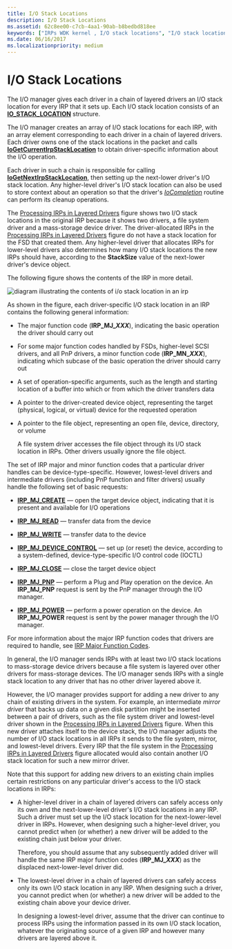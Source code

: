 ```yaml
---
title: I/O Stack Locations
description: I/O Stack Locations
ms.assetid: 62c8ee00-c7cb-4aa1-90ab-b8bedbd818ee
keywords: ["IRPs WDK kernel , I/O stack locations", "I/O stack locations WDK kernel", "stack locations WDK kernel", "layered driver I/O stack locations WDK kernel", "IRPs WDK kernel , contents", "IO_STACK_LOCATION structure"]
ms.date: 06/16/2017
ms.localizationpriority: medium
---
```


# I/O Stack Locations





The I/O manager gives each driver in a chain of layered drivers an I/O stack location for every IRP that it sets up. Each I/O stack location consists of an [**IO\_STACK\_LOCATION**](https://docs.microsoft.com/windows-hardware/drivers/ddi/content/wdm/ns-wdm-_io_stack_location) structure.

The I/O manager creates an array of I/O stack locations for each IRP, with an array element corresponding to each driver in a chain of layered drivers. Each driver owns one of the stack locations in the packet and calls [**IoGetCurrentIrpStackLocation**](https://docs.microsoft.com/windows-hardware/drivers/ddi/content/wdm/nf-wdm-iogetcurrentirpstacklocation) to obtain driver-specific information about the I/O operation.

Each driver in such a chain is responsible for calling [**IoGetNextIrpStackLocation**](https://docs.microsoft.com/windows-hardware/drivers/ddi/content/wdm/nf-wdm-iogetnextirpstacklocation), then setting up the next-lower driver's I/O stack location. Any higher-level driver's I/O stack location can also be used to store context about an operation so that the driver's [*IoCompletion*](https://docs.microsoft.com/windows-hardware/drivers/ddi/content/wdm/nc-wdm-io_completion_routine) routine can perform its cleanup operations.

The [Processing IRPs in Layered Drivers](example-i-o-request---the-details.md#ddk-example-i-o-request---the-details-kg) figure shows two I/O stack locations in the original IRP because it shows two drivers, a file system driver and a mass-storage device driver. The driver-allocated IRPs in the [Processing IRPs in Layered Drivers](example-i-o-request---the-details.md#ddk-example-i-o-request---the-details-kg) figure do not have a stack location for the FSD that created them. Any higher-level driver that allocates IRPs for lower-level drivers also determines how many I/O stack locations the new IRPs should have, according to the **StackSize** value of the next-lower driver's device object.

The following figure shows the contents of the IRP in more detail.

![diagram illustrating the contents of i/o stack location in an irp](images/2irpios.png)

As shown in the figure, each driver-specific I/O stack location in an IRP contains the following general information:

- The major function code (**IRP\_MJ\_*XXX***), indicating the basic operation the driver should carry out

- For some major function codes handled by FSDs, higher-level SCSI drivers, and all PnP drivers, a minor function code (**IRP\_MN\_*XXX***), indicating which subcase of the basic operation the driver should carry out

- A set of operation-specific arguments, such as the length and starting location of a buffer into which or from which the driver transfers data

- A pointer to the driver-created device object, representing the target (physical, logical, or virtual) device for the requested operation

- A pointer to the file object, representing an open file, device, directory, or volume

  A file system driver accesses the file object through its I/O stack location in IRPs. Other drivers usually ignore the file object.

The set of IRP major and minor function codes that a particular driver handles can be device-type-specific. However, lowest-level drivers and intermediate drivers (including PnP function and filter drivers) usually handle the following set of basic requests:

-   [**IRP\_MJ\_CREATE**](https://docs.microsoft.com/windows-hardware/drivers/kernel/irp-mj-create) — open the target device object, indicating that it is present and available for I/O operations

-   [**IRP\_MJ\_READ**](https://docs.microsoft.com/windows-hardware/drivers/kernel/irp-mj-read) — transfer data from the device

-   [**IRP\_MJ\_WRITE**](https://docs.microsoft.com/windows-hardware/drivers/kernel/irp-mj-write) — transfer data to the device

-   [**IRP\_MJ\_DEVICE\_CONTROL**](https://docs.microsoft.com/windows-hardware/drivers/kernel/irp-mj-device-control) — set up (or reset) the device, according to a system-defined, device-type-specific I/O control code (IOCTL)

-   [**IRP\_MJ\_CLOSE**](https://docs.microsoft.com/windows-hardware/drivers/kernel/irp-mj-close) — close the target device object

-   [**IRP\_MJ\_PNP**](https://docs.microsoft.com/windows-hardware/drivers/kernel/irp-mj-pnp) — perform a Plug and Play operation on the device. An **IRP\_MJ\_PNP** request is sent by the PnP manager through the I/O manager.

-   [**IRP\_MJ\_POWER**](https://docs.microsoft.com/windows-hardware/drivers/kernel/irp-mj-power) — perform a power operation on the device. An **IRP\_MJ\_POWER** request is sent by the power manager through the I/O manager.

For more information about the major IRP function codes that drivers are required to handle, see [IRP Major Function Codes](https://docs.microsoft.com/windows-hardware/drivers/kernel/irp-major-function-codes).

In general, the I/O manager sends IRPs with at least two I/O stack locations to mass-storage device drivers because a file system is layered over other drivers for mass-storage devices. The I/O manager sends IRPs with a single stack location to any driver that has no other driver layered above it.

However, the I/O manager provides support for adding a new driver to any chain of existing drivers in the system. For example, an intermediate *mirror driver* that backs up data on a given disk partition might be inserted between a pair of drivers, such as the file system driver and lowest-level driver shown in the [Processing IRPs in Layered Drivers](example-i-o-request---the-details.md#ddk-example-i-o-request---the-details-kg) figure. When this new driver attaches itself to the device stack, the I/O manager adjusts the number of I/O stack locations in all IRPs it sends to the file system, mirror, and lowest-level drivers. Every IRP that the file system in the [Processing IRPs in Layered Drivers](example-i-o-request---the-details.md#ddk-example-i-o-request---the-details-kg) figure allocated would also contain another I/O stack location for such a new mirror driver.

Note that this support for adding new drivers to an existing chain implies certain restrictions on any particular driver's access to the I/O stack locations in IRPs:

- A higher-level driver in a chain of layered drivers can safely access only its own and the next-lower-level driver's I/O stack locations in any IRP. Such a driver must set up the I/O stack location for the next-lower-level driver in IRPs. However, when designing such a higher-level driver, you cannot predict when (or whether) a new driver will be added to the existing chain just below your driver.

  Therefore, you should assume that any subsequently added driver will handle the same IRP major function codes (**IRP\_MJ\_*XXX***) as the displaced next-lower-level driver did.

- The lowest-level driver in a chain of layered drivers can safely access only its own I/O stack location in any IRP. When designing such a driver, you cannot predict when (or whether) a new driver will be added to the existing chain above your device driver.

  In designing a lowest-level driver, assume that the driver can continue to process IRPs using the information passed in its own I/O stack location, whatever the originating source of a given IRP and however many drivers are layered above it.

 

 




